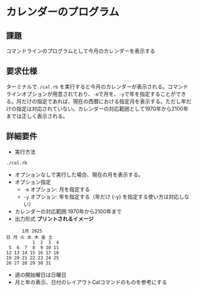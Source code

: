 # カレンダーのプログラム

## 課題
コマンドラインのプログラムとして今月のカレンダーを表示する

## 要求仕様
ターミナルで```./cal.rb``` を実行すると今月のカレンダーが表示される。コマンドラインオプションが用意されており、```-m```で月を、```-y```で年を指定することができる。月だけの指定であれば、現在の西暦における指定月を表示する。ただし年だけの指定は対応されていない。カレンダーの対応範囲として1970年から2100年までは正しく表示される。

## 詳細要件
- 実行方法
```
./cal.rb
```
  - オプションなしで実行した場合、現在の月を表示する。
- オプション指定
  - ```-m``` オプション: 月を指定する
  - ```-y``` オプション: 年を指定する（年だけ (-y) を指定する使い方は対応しない）
- カレンダーの対応範囲
1970年から2100年まで
- 出力形式
**プリントされるイメージ**
```
      1月 2025         
日 月 火 水 木 金 土  
          1  2  3  4  
 5  6  7  8  9 10 11  
12 13 14 15 16 17 18  
19 20 21 22 23 24 25  
26 27 28 29 30 31  
```
- 週の開始曜日は日曜日
- 月と年の表示、日付のレイアウトCalコマンドのものを参考にする

